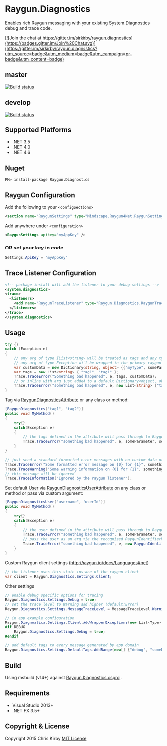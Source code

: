 # Raygun.Diagnostics #

Enables rich Raygun messaging with your existing System.Diagnostics debug and trace code.

[![Join the chat at https://gitter.im/sirkirby/raygun.diagnostics](https://badges.gitter.im/Join%20Chat.svg)](https://gitter.im/sirkirby/raygun.diagnostics?utm_source=badge&utm_medium=badge&utm_campaign=pr-badge&utm_content=badge)

## master ##
[![Build status](https://ci.appveyor.com/api/projects/status/7bk54tsjxp2cakr5/branch/master?svg=true)](https://ci.appveyor.com/project/Authenticom/raygun-diagnostics/branch/master)

## develop ##
[![Build status](https://ci.appveyor.com/api/projects/status/7bk54tsjxp2cakr5/branch/master?svg=true)](https://ci.appveyor.com/project/Authenticom/raygun-diagnostics/branch/develop)

## Supported Platforms

* .NET 3.5
* .NET 4.0
* .NET 4.6

## Nuget ##

`PM> install-package Raygun.Diagnostics`

## Raygun Configuration ##
Add the following to your `<configSections>`

```xml
<section name="RaygunSettings" type="Mindscape.Raygun4Net.RaygunSettings, Mindscape.Raygun4Net" />
```
Add anywhere under `<configuration>`
``` xml
<RaygunSettings apikey="myAppKey" />
```

### OR set your key in code ###

```c#
Settings.ApiKey = "myAppKey"
```

## Trace Listener Configuration ##
```xml
<!-- package install will add the listener to your debug settings -->
<system.diagnostics>
<trace>
  <listeners>
    <add name="RaygunTraceListener" type="Raygun.Diagnostics.RaygunTraceListener, Raygun.Diagnostics" />
  </listeners>
</trace>
</system.diagnostics>
```

## Usage ##

```c#
try {}
catch (Exception e)
{
	// any arg of type IList<string> will be treated as tags and any type of IDictionary will be treated as custom data
	// any arg of type Exception will be wrapped in the primary raygun exception object
	var customData = new Dictionary<string, object> {{"myType", someParameter}};
	var tags = new List<string> { "tag1", "tag1" };
	Trace.TraceError("Something bad happened", e, tags, customData);
	// or inline with arg just added to a default Dictionary<object, object> object
	Trace.TraceError("something bad happened", e, new List<string> {"tag1"}, someParameter, someObject);
}
```
Tag via [RaygunDiagnosticsAttribute](src/Raygun.Diagnostics/RaygunDiagnosticsAttribute.cs) on any class or method:

```c#
[RaygunDiagnostics("tag1", "tag2")]
public void MyMethod()
{
	try{}
	catch(Exception e)
	{
		// the tags defined in the attribute will pass through to Raygun
		Trace.TraceError("something bad happened", e, someParameter, someObject);
	}
}
```

```c#
// just send a standard formatted error messages with no custom data or tags (unless auto tag is enabled)
Trace.TraceError("Some formatted error message on {0} for {1}", something, otherThing);
Trace.TraceWarning("Some warning information on {0} for {1}", something, otherThing);
// this message will be ignored
Trace.TraceInformation("Ignored by the raygun listener");
```

Set default [User](https://raygun.com/blog/2014/01/unique-user-tracking-for-exceptions-and-crashes/) via [RaygunDiagnosticsUserAttribute](src/Raygun.Diagnostics/RaygunDiagnosticsUserAttribute.cs) on any class or method or pass via custom argument:

```c#
[RaygunDiagnosticsUser("username", "userId")]
public void MyMethod()
{
	try{}
	catch(Exception e)
	{
		// the user defined in the attribute will pass through to Raygun
		Trace.TraceError("something bad happened", e, someParameter, someObject);
		// pass the user as an arg via the recognized RaygunIdentifierMessage object
		Trace.TraceError("something bad happened", e, new RaygunIdentifierMessage(user.Username) { Fullname = user.Name, Email = user.Email, UUID = user.Id) });
	}
}
```

Custom Raygun client settings (http://raygun.io/docs/Languages#net)
```c#
// the listener uses this staic instace of the raygun client
var client = Raygun.Diagnostics.Settings.Client;
```

Other settings
```c#
// enable debug specific options for tracing
Raygun.Diagnostics.Settings.Debug = true;
// set the trace level to Warning and higher (default:Error)
Raygun.Diagnostics.Settings.MessageTraceLevel = MessageTraceLevel.Warning;

// in app example configuration
Raygun.Diagnostics.Settings.Client.AddWrapperExceptions(new List<Type> { typeof(MyCustomWrapperException) }.ToArray());
#if DEBUG
	Raygun.Diagnostics.Settings.Debug = true;
#endif

// add default tags to every message generated by app domain
Raygun.Diagnostics.Settings.DefaultTags.AddRange(new[] {"debug", "someDynamicString"});
```

## Build ##
Using msbuild (v14+) against [Raygun.Diagnostics.csproj](src/Raygun.Diagnostics/Raygun.Diagnostics.csproj).


## Requirements ##
- Visual Studio 2013+
- .NET FX 3.5+

## Copyright & License ##

Copyright 2015 Chris Kirby
[MIT License](LICENSE.txt)

